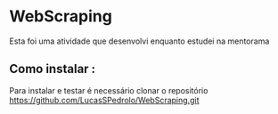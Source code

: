# WebScraping
 Esta foi uma atividade  que desenvolvi enquanto estudei na mentorama

## Como instalar :

  Para instalar e testar é necessário clonar o repositório https://github.com/LucasSPedrolo/WebScraping.git
